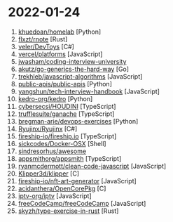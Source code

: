 # 2022-01-24

1. [khuedoan/homelab](https://github.com/khuedoan/homelab "My self-hosting infrastructure, fully automated from empty disk to operating services") [Python]
2. [flxzt/rnote](https://github.com/flxzt/rnote "A simple drawing application to create handwritten notes.") [Rust]
3. [veler/DevToys](https://github.com/veler/DevToys "A Swiss Army knife for developers.") [C#]
4. [vercel/platforms](https://github.com/vercel/platforms "A template for site builders and low-code tools.") [JavaScript]
5. [jwasham/coding-interview-university](https://github.com/jwasham/coding-interview-university "A complete computer science study plan to become a software engineer.") 
6. [akutz/go-generics-the-hard-way](https://github.com/akutz/go-generics-the-hard-way "A hands-on approach to getting started with Go generics.") [Go]
7. [trekhleb/javascript-algorithms](https://github.com/trekhleb/javascript-algorithms "📝 Algorithms and data structures implemented in JavaScript with explanations and links to further readings") [JavaScript]
8. [public-apis/public-apis](https://github.com/public-apis/public-apis "A collective list of free APIs") [Python]
9. [yangshun/tech-interview-handbook](https://github.com/yangshun/tech-interview-handbook "💯 Curated interview preparation materials for busy engineers") [JavaScript]
10. [kedro-org/kedro](https://github.com/kedro-org/kedro "A Python framework for creating reproducible, maintainable and modular data science code.") [Python]
11. [cybersecsi/HOUDINI](https://github.com/cybersecsi/HOUDINI "Hundreds of Offensive and Useful Docker Images for Network Intrusion. The name says it all.") [TypeScript]
12. [trufflesuite/ganache](https://github.com/trufflesuite/ganache "A tool for creating a local blockchain for fast Ethereum development.") [TypeScript]
13. [bregman-arie/devops-exercises](https://github.com/bregman-arie/devops-exercises "Linux, Jenkins, AWS, SRE, Prometheus, Docker, Python, Ansible, Git, Kubernetes, Terraform, OpenStack, SQL, NoSQL, Azure, GCP, DNS, Elastic, Network, Virtualization. DevOps Interview Questions") [Python]
14. [Ryujinx/Ryujinx](https://github.com/Ryujinx/Ryujinx "Experimental Nintendo Switch Emulator written in C#") [C#]
15. [fireship-io/fireship.io](https://github.com/fireship-io/fireship.io "Build and ship your app faster https://fireship.io") [TypeScript]
16. [sickcodes/Docker-OSX](https://github.com/sickcodes/Docker-OSX "Run Mac in a Docker! Run near native OSX-KVM in Docker! X11 Forwarding! CI/CD for OS X!") [Shell]
17. [sindresorhus/awesome](https://github.com/sindresorhus/awesome "😎 Awesome lists about all kinds of interesting topics") 
18. [appsmithorg/appsmith](https://github.com/appsmithorg/appsmith "Low code project to build admin panels, internal tools, and dashboards. Integrates with 15+ databases and any API..") [TypeScript]
19. [ryanmcdermott/clean-code-javascript](https://github.com/ryanmcdermott/clean-code-javascript "🛁 Clean Code concepts adapted for JavaScript") [JavaScript]
20. [Klipper3d/klipper](https://github.com/Klipper3d/klipper "Klipper is a 3d-printer firmware") [C]
21. [fireship-io/nft-art-generator](https://github.com/fireship-io/nft-art-generator "A simple randomized NFT art generator") [JavaScript]
22. [acidanthera/OpenCorePkg](https://github.com/acidanthera/OpenCorePkg "OpenCore bootloader") [C]
23. [iptv-org/iptv](https://github.com/iptv-org/iptv "Collection of publicly available IPTV channels from all over the world") [JavaScript]
24. [freeCodeCamp/freeCodeCamp](https://github.com/freeCodeCamp/freeCodeCamp "freeCodeCamp.org's open-source codebase and curriculum. Learn to code for free.") [JavaScript]
25. [skyzh/type-exercise-in-rust](https://github.com/skyzh/type-exercise-in-rust "Learn Rust black magics by implementing basic types in database systems") [Rust]
